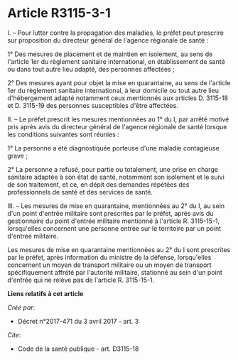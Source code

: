 # Article R3115-3-1

I. – Pour lutter contre la propagation des maladies, le préfet peut prescrire sur proposition du directeur général de
l'agence régionale de santé : 

1° Des mesures de placement et de maintien en isolement, au sens de l'article 1er du règlement sanitaire international, en
établissement de santé ou dans tout autre lieu adapté, des personnes affectées ; 

2° Des mesures ayant pour objet la mise en quarantaine, au sens de l'article 1er du règlement sanitaire international, à leur
domicile ou tout autre lieu d'hébergement adapté notamment ceux mentionnés aux articles D. 3115-18 et D. 3115-19 des
personnes susceptibles d'être affectées. 

II. – Le préfet prescrit les mesures mentionnées au 1° du I, par arrêté motivé pris après avis du directeur général de
l'agence régionale de santé lorsque les conditions suivantes sont réunies : 

1° La personne a été diagnostiquée porteuse d'une maladie contagieuse grave ; 

2° La personne a refusé, pour partie ou totalement, une prise en charge sanitaire adaptée à son état de santé, notamment son
isolement et le suivi de son traitement, et ce, en dépit des demandes répétées des professionnels de santé et des services de
santé. 

III. – Les mesures de mise en quarantaine, mentionnées au 2° du I, au sein d'un point d'entrée militaire sont prescrites par
le préfet, après avis du gestionnaire du point d'entrée militaire mentionné à l'article R. 3115-15-1, lorsqu'elles concernent
une personne entrée sur le territoire par un point d'entrée militaire. 

Les mesures de mise en quarantaine mentionnées au 2° du I sont prescrites par le préfet, après information du ministre de la
défense, lorsqu'elles concernent un moyen de transport militaire ou un moyen de transport spécifiquement affrété par
l'autorité militaire, stationné au sein d'un point d'entrée qui ne relève pas de l'article R. 3115-15-1.

**Liens relatifs à cet article**

_Créé par_:

  - Décret n°2017-471 du 3 avril 2017 - art. 3

_Cite_:

  - Code de la santé publique - art. D3115-18
